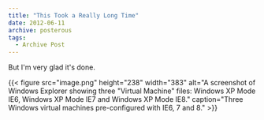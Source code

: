 ```yaml
---
title: "This Took a Really Long Time"
date: 2012-06-11
archive: posterous
tags: 
  - Archive Post
---
```


But I'm very glad it's done.

{{< figure 
	src="image.png" 
	height="238" 
	width="383" 
	alt="A screenshot of Windows Explorer showing three \"Virtual Machine\" files: Windows XP Mode IE6, Windows XP Mode IE7 and Windows XP Mode IE8." 
	caption="Three Windows virtual machines pre-configured with IE6, 7 and 8." >}}
